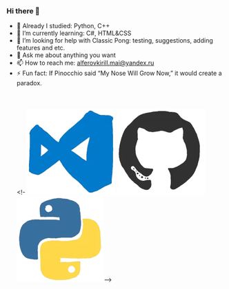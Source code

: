 ### Hi there 👋

- 💠 Already I studied: Python, C++
- 📗 I’m currently learning: C#, HTML&CSS
- 🤔 I’m looking for help with Classic Pong: testing, suggestions, adding features and etc.
- 💬 Ask me about anything you want
- 📫 How to reach me: alferovkirill.mai@yandex.ru
- ⚡ Fun fact: If Pinocchio said “My Nose Will Grow Now,” it would create a paradox.
<br><br><br><br>
<!-
![image](https://raw.githubusercontent.com/AlferovKirill/AlferovKirill/main/GIFs/A2.webp)
![image](https://raw.githubusercontent.com/AlferovKirill/AlferovKirill/main/GIFs/A1.webp)
![image](https://raw.githubusercontent.com/AlferovKirill/AlferovKirill/main/GIFs/A3.webp)-->
